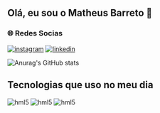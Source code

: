 ## Olá, eu sou o Matheus Barreto 👋

### 🌐 Redes Socias

[![instagram](https://img.shields.io/badge/Instagram-E4405F?style=for-the-badge&logo=instagram&logoColor=white)](https://www.instagram.com/theus.barreto_/)
[![linkedin](    https://img.shields.io/badge/LinkedIn-0077B5?style=for-the-badge&logo=linkedin&logoColor=white)](https://www.linkedin.com/public-profile/settings?lipi=urn%3Ali%3Apage%3Ad_flagship3_profile_self_edit_contact-info%3BY%2BP9h1ADQ2ayh1qkZyDMVg%3D%3D)

![Anurag's GitHub stats](https://github-readme-stats.vercel.app/api?username=M-Barreto&show_icons=true&theme=dracula)

## Tecnologias que uso no meu dia

<div style= "display: inline_block">
    <img aling="center" alt ="hml5" src="https://img.shields.io/badge/HTML5-E34F26?style=for-the-badge&logo=html5&logoColor=white"/>
    <img aling="center" alt ="hml5" src="https://img.shields.io/badge/CSS3-1572B6?style=for-the-badge&logo=css3&logoColor=white"/>
    <img aling="center" alt ="hml5" src="https://img.shields.io/badge/JavaScript-323330?style=for-the-badge&logo=javascript&logoColor=F7DF1E"/>
</div>

